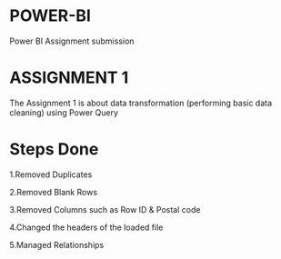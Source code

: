 # POWER-BI
Power BI Assignment submission
# ASSIGNMENT 1

The Assignment 1 is about data transformation (performing basic data cleaning) using Power Query

# Steps Done
1.Removed Duplicates

2.Removed Blank Rows

3.Removed Columns such as Row ID & Postal code

4.Changed the headers of the loaded file 

5.Managed Relationships



